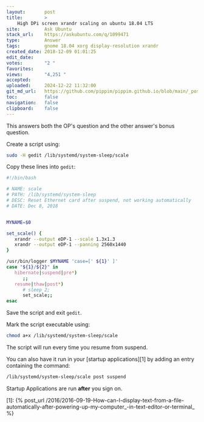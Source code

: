 ```yaml
---
layout:       post
title:        >
    High DPi screen xrandr scaling on ubuntu 18.04 LTS
site:         Ask Ubuntu
stack_url:    https://askubuntu.com/q/1099471
type:         Answer
tags:         gnome 18.04 xorg display-resolution xrandr
created_date: 2018-12-09 01:01:25
edit_date:    
votes:        "2 "
favorites:    
views:        "4,251 "
accepted:     
uploaded:     2024-12-22 11:32:00
git_md_url:   https://github.com/pippim/pippim.github.io/blob/main/_posts/2018/2018-12-09-High-DPi-screen-xrandr-scaling-on-ubuntu-18.04-LTS.md
toc:          false
navigation:   false
clipboard:    false
---
```


This answers both the OP's question and the other answer's bonus question.



Create a script using:

``` bash
sudo -H gedit /lib/systemd/system-sleep/scale
```

Copy these lines into `gedit`:

``` bash
#!/bin/bash

# NAME: scale
# PATH: /lib/systemd/system-sleep
# DESC: Reset Ethernet card after suspend, not working automatically
# DATE: Dec 8, 2018


MYNAME=$0

set_scale() {
   xrandr --output eDP-1 --scale 1.3x1.3
   xrandr --output eDP-1 --panning 2560x1440
}

/usr/bin/logger $MYNAME 'case=[' ${1}' ]'
case "${1}/${2}" in
   hibernate|suspend|pre*)
      ;;
   resume|thaw|post*)
      # sleep 2;
      set_scale;;
esac
```

Save the script and exit `gedit`.

Mark the script executable using:

``` bash
chmod a+x /lib/systemd/system-sleep/scale
```

The script will run every time you resume from suspend.

You can also have it run in your [startup applications][1] by adding an entry containing the command:

``` bash
/lib/systemd/system-sleep/scale post suspend
```

Startup Applications are run **after** you sign on.

  [1]: {% post_url /2016/2016-09-19-How-can-I-display-text-from-a-file-automatically-after-powering-up-my-computer_-in-text-editor-or-terminal_ %}
